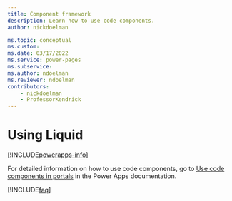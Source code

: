 ```yaml
---
title: Component framework
description: Learn how to use code components.
author: nickdoelman

ms.topic: conceptual
ms.custom: 
ms.date: 03/17/2022
ms.service: power-pages
ms.subservice: 
ms.author: ndoelman
ms.reviewer: ndoelman
contributors:
    - nickdoelman
    - ProfessorKendrick
---
```


# Using Liquid


[!INCLUDE[powerapps-info](../includes/cc-powerapps-info.md)]

For detailed information on how to use code components, go to [Use code components in portals](/powerapps/maker/portals/component-framework) in the Power Apps documentation.

[!INCLUDE[faq](../includes/cc-faqs.md)]